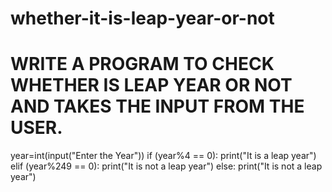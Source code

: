 # whether-it-is-leap-year-or-not
# WRITE A PROGRAM TO CHECK WHETHER IS LEAP YEAR OR NOT AND TAKES THE INPUT FROM THE USER.
year=int(input("Enter the Year"))
if (year%4 == 0):
     print("It is  a leap year")
elif (year%249 == 0):
     print("It is not a leap year")
else:
     print("It is not a leap year")
